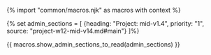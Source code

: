 {% import "common/macros.njk" as macros with context %}

{% set admin_sections = [
  {heading: "Project: mid-v1.4", priority: "1", source: "project-w12-mid-v14.md#main"}
]%}

{{ macros.show_admin_sections_to_read(admin_sections) }}